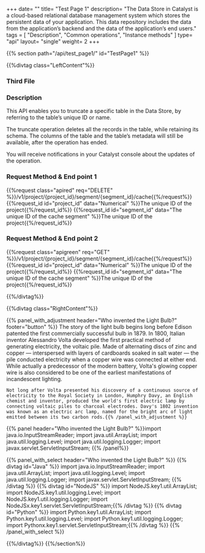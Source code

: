 +++
date= ""
title= "Test Page 1"
description= "The Data Store in Catalyst is a cloud-based relational database management system which stores the persistent data of your application. This data repository includes the data from the application’s backend and the data of the application’s end users."
tags = [ "Description", "Common operations", "Instance methods" ]
type= "api"
layout= "single"
weight= 2
+++

{{% section path="/api/test_page1/" id="TestPage1" %}}

<!-- Leftcontent -->
{{%divtag class="LeftContent"%}}

### Third File

### Description

This API enables you to truncate a specific table in the Data Store, by referring to the table’s unique ID or name. 

The truncate operation deletes all the records in the table, while retaining its schema. The columns of the table and the table’s metadata will still be available, after the operation has ended. 

You will receive notifications in your Catalyst console about the updates of the operation.

### Request Method & End point 1
<!-- shortcode 1 -->
{{%request class="apired" req="DELETE" %}}/v1/project/{project_id}/segment/{segment_id}/cache{{%/request%}}
{{%request_id id="project_id" data="Numerical" %}}The unique ID of the project{{%/request_id%}}
{{%request_id id="segment_id" data="The unique ID of the cache segment" %}}The unique ID of the project{{%/request_id%}}
<!-- shortcode 1 ends -->

### Request Method & End point 2
<!-- shortcode 2 -->
{{%request class="apigreen" req="GET" %}}/v1/project/{project_id}/segment/{segment_id}/cache{{%/request%}}
{{%request_id id="project_id" data="Numerical" %}}The unique ID of the project{{%/request_id%}}
{{%request_id id="segment_id" data="The unique ID of the cache segment" %}}The unique ID of the project{{%/request_id%}}
<!-- shortcode 2 ends -->

{{%/divtag%}}
<!-- Rightcontent -->
{{%divtag class="RightContent"%}}

{{% panel_with_adjustment header="Who invented the Light Bulb?" footer="button" %}}    The story of the light bulb begins long before Edison patented the first commercially successful bulb in 1879. In 1800, Italian inventor Alessandro Volta developed the first practical method of generating electricity, the voltaic pile. Made of alternating discs of zinc and copper — interspersed with layers of cardboards soaked in salt water — the pile conducted electricity when a copper wire was connected at either end. While actually a predecessor of the modern battery, Volta's glowing copper wire is also considered to be one of the earliest manifestations of incandescent lighting.

    Not long after Volta presented his discovery of a continuous source of electricity to the Royal Society in London, Humphry Davy, an English chemist and inventor, produced the world's first electric lamp by connecting voltaic piles to charcoal electrodes. Davy's 1802 invention was known as an electric arc lamp, named for the bright arc of light emitted between its two carbon rods.{{% /panel_with_adjustment %}}

{{% panel header="Who invented the Light Bulb?" %}}import java.io.InputStreamReader; 
import java.util.ArrayList; 
import java.util.logging.Level; 
import java.util.logging.Logger; 
import javax.servlet.ServletInputStream; {{% /panel%}}

{{% panel_with_select header="Who invented the Light Bulb?" %}}
{{% divtag id="Java" %}}
    import java.io.InputStreamReader; 
    import java.util.ArrayList; 
    import java.util.logging.Level; 
    import java.util.logging.Logger; 
    import javax.servlet.ServletInputStream; {{% /divtag %}} 
{{% divtag id="NodeJS" %}}
    import NodeJS.key1.util.ArrayList; 
    import NodeJS.key1.util.logging.Level; 
    import NodeJS.key1.util.logging.Logger; 
    import NodeJSx.key1.servlet.ServletInputStream;{{% /divtag %}} 
{{% divtag id="Python" %}}
    import Python.key1.util.ArrayList; 
    import Python.key1.util.logging.Level; 
    import Python.key1.util.logging.Logger; 
    import Pythonx.key1.servlet.ServletInputStream;{{% /divtag %}} 
{{% /panel_with_select %}}

{{%/divtag%}}
{{%/section%}}